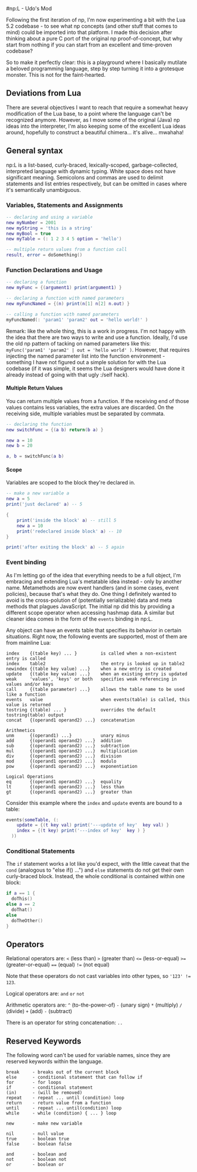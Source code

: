 #np:L - Udo's Mod

Following the first iteration of np, I'm now experimenting a bit with the Lua 5.2 codebase - to see what np concepts (and other stuff that comes to mind) could be imported into that platform. I made this decision after thinking about a pure C port of the original np proof-of-concept, but why start from nothing if you can start from an excellent and time-proven codebase?

So to make it perfectly clear: this is a playground where I basically mutilate a beloved programming language, step by step turning it into a grotesque monster. This is not for the faint-hearted.

## Deviations from Lua

There are several objectives I want to reach that require a somewhat heavy modification of the Lua base, to a point where the language can't be recognized anymore. However, as I move some of the original (Java) np ideas into the interpreter, I'm also keeping some of the excellent Lua ideas around, hopefully to construct a beautiful chimera... it's alive... mwahaha!

## General syntax

np:L is a list-based, curly-braced, lexically-scoped, garbage-collected, interpreted language with dynamic typing. White space does not have significant meaning. Semicolons and commas are used to delimit statements and list entries respectively, but can be omitted in cases where it's semantically unambiguous.

### Variables, Statements and Assignments

```Lua
-- declaring and using a variable
new myNumber = 2001
new myString = 'this is a string'
new myBool = true
new myTable = (: 1 2 3 4 5 option = 'hello')

-- multiple return values from a function call
result, error = doSomething()
```

### Function Declarations and Usage

```Lua
-- declaring a function
new myFunc = {(argument1) print(argument1) }

-- declaring a function with named parameters
new myFuncNamed = {(n) print(n[1] n[2] n.out) }

-- calling a function with named parameters 
myFuncNamed(: 'param1' 'param2' out = 'hello world!' )
```

Remark: like the whole thing, this is a work in progress. I'm not happy with the idea that there are two ways to write and use a function. Ideally, I'd use the old np pattern of tacking on named parameters like this: `myFunc('param1' 'param2' | out = 'hello world' )`. However, that requires injecting the named parameter list into the function environment - something I have not figured out a simple solution for with the Lua codebase (if it was simple, it seems the Lua designers would have done it already instead of going with that ugly :/self hack).

#### Multiple Return Values

You can return multiple values from a function. If the receiving end of those values contains less variables, the extra values are discarded. On the receiving side, multiple variables must be separated by commata.

```Lua
-- declaring the function
new switchFunc = {(a b) return(b a) }

new a = 10
new b = 20

a, b = switchFunc(a b)
```

#### Scope

Variables are scoped to the block they're declared in.

```Lua
-- make a new variable a
new a = 5
print('just declared' a) -- 5

{
	print('inside the block' a) -- still 5
	new a = 10
	print('redeclared inside block' a) -- 10
}

print('after exiting the block' a) -- 5 again
```

### Event binding

As I'm letting go of the idea that everything needs to be a full object, I'm embracing and extending Lua's metatable idea instead - only by another name. Metamethods are now event handlers (and in some cases, event policies), because that's what they do. One thing I definitely wanted to avoid is the cross-polution of (potentially serializable) data and meta methods that plagues JavaScript. The initial np did this by providing a different scope operator when accessing hashmap data. A similar but cleaner idea comes in the form of the `events` binding in np:L. 

Any object can have an events table that specifies its behavior in certain situations. Right now, the following events are supported, most of them are from mainline Lua:

````
index    {(table key) ... }         is called when a non-existent entry is called
index    table2                     the entry is looked up in table2
newindex {(table key value) ...}    when a new entry is created
update   {(table key value) ...}    when an existing entry is updated
weak     'values', 'keys' or both   specifies weak referencing in values and/or keys
call     {(table parameter) ...}    allows the table name to be used like a function
events   value                      when events(table) is called, this value is returned
tostring {(table) ... }             overrides the default tostring(table) output
concat   {(operand1 operand2) ...}  concatenation

Arithmetics
unm      {(operand1) ...}           unary minus
add      {(operand1 operand2) ...}  addition
sub      {(operand1 operand2) ...}  subtraction
mul      {(operand1 operand2) ...}  multiplication
div      {(operand1 operand2) ...}  division
mod      {(operand1 operand2) ...}  modulo
pow      {(operand1 operand2) ...}  exponentiation

Logical Operations
eq       {(operand1 operand2) ...}  equality
lt       {(operand1 operand2) ...}  less than
gt       {(operand1 operand2) ...}  greater than
````

Consider this example where the `index` and `update` events are bound to a table:

```Lua
events(someTable, (: 
	update = {(t key val) print('---update of key'  key val) }
	index = {(t key) print('---index of key'  key ) }
  ))
```

### Conditional Statements

The `if` statement works a lot like you'd expect, with the little caveat that the `cond` (analogous to "else if() ...") and `else` statements do not get their own curly-braced block. Instead, the whole conditional is contained within one block:

```Lua
if a == 1 {
  doThis()
else a == 2
  doThat()
else
  doTheOther()
}
```

## Operators

Relational operators are: `<` (less than) `>` (greater than) `<=` (less-or-equal) `>=` (greater-or-equal) `==` (equal) `!=` (not equal)

Note that these operators do not cast variables into other types, so `'123' != 123`.

Logical operators are: `and` `or` `not`

Arithmetic operators are: `^` (to-the-power-of) `-` (unary sign) `*` (multiply) `/` (divide) `+` (add) `-` (subtract) 

There is an operator for string concatenation: `..`

## Reserved Keywords

The following word can't be used for variable names, since they are reserved keywords within the language.

```
break     - breaks out of the current block
else      - conditional statement that can follow if
for       - for loops
if        - conditional statement
(in)      - (will be removed)
repeat    - repeat ... until (condition) loop
return    - return value from a function
until     - repeat ... until(condition) loop
while     - while (condition) { ... } loop

new       - make new variable

nil       - null value
true      - boolean true
false     - boolean false

and       - boolean and
not       - boolean not
or        - boolean or
```








